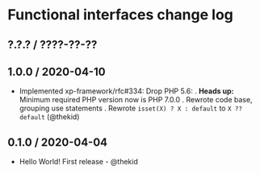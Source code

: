 Functional interfaces change log
================================

## ?.?.? / ????-??-??

## 1.0.0 / 2020-04-10

* Implemented xp-framework/rfc#334: Drop PHP 5.6:
  . **Heads up:** Minimum required PHP version now is PHP 7.0.0
  . Rewrote code base, grouping use statements
  . Rewrote `isset(X) ? X : default` to `X ?? default`
  (@thekid)

## 0.1.0 / 2020-04-04

* Hello World! First release - @thekid